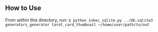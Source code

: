 ## How to Use

From within this directory, run:
`$ python inkec_sqlite.py ../db.sqlite3 generators_generator tarot_card_thumbnail ~/home/user/path/to/out`
